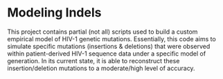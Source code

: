 # Modeling Indels

This project contains partial (not all) scripts used to build a custom empirical model of HIV-1 genetic mutations. 
Essentially, this code aims to simulate specific mutations (insertions & deletions) that were observed within patient-derived HIV-1 sequence data under a specific model of generation.
In its current state, it is able to reconstruct these insertion/deletion mutations to a moderate/high level of accuracy.  
